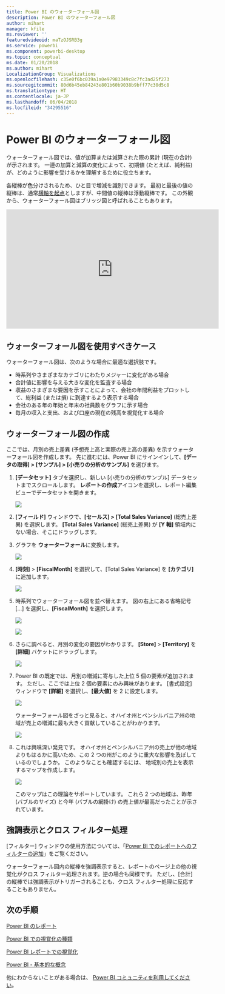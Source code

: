 ```yaml
---
title: Power BI のウォーターフォール図
description: Power BI のウォーターフォール図
author: mihart
manager: kfile
ms.reviewer: ''
featuredvideoid: maTzOJSRB3g
ms.service: powerbi
ms.component: powerbi-desktop
ms.topic: conceptual
ms.date: 01/20/2018
ms.author: mihart
LocalizationGroup: Visualizations
ms.openlocfilehash: c35e0f6bc039a1a0e97983349c8c7fc3ad25f273
ms.sourcegitcommit: 80d6b45eb84243e801b60b9038b9bff77c30d5c8
ms.translationtype: HT
ms.contentlocale: ja-JP
ms.lasthandoff: 06/04/2018
ms.locfileid: "34295516"
---
```

# <a name="waterfall-charts-in-power-bi"></a>Power BI のウォーターフォール図
ウォーターフォール図では、値が加算または減算された際の累計 (現在の合計) が示されます。 一連の加算と減算の変化によって、初期値 (たとえば、純利益) が、どのように影響を受けるかを理解するために役立ちます。

各縦棒が色分けされるため、ひと目で増減を識別できます。 最初と最後の値の縦棒は、通常[横軸を起点](https://support.office.com/article/Create-a-waterfall-chart-in-Office-2016-for-Windows-8de1ece4-ff21-4d37-acd7-546f5527f185#BKMK_Float "横軸を起点")としますが、中間値の縦棒は浮動縦棒です。 この外観から、ウォーターフォール図はブリッジ図と呼ばれることもあります。

<iframe width="560" height="315" src="https://www.youtube.com/embed/qKRZPBnaUXM" frameborder="0" allow="autoplay; encrypted-media" allowfullscreen></iframe>

## <a name="when-to-use-a-waterfall-chart"></a>ウォーターフォール図を使用すべきケース
ウォーターフォール図は、次のような場合に最適な選択肢です。

* 時系列やさまざまなカテゴリにわたりメジャーに変化がある場合
* 合計値に影響を与える大きな変化を監査する場合
* 収益のさまざまな要因を示すことによって、会社の年間利益をプロットして、総利益 (または損) に到達するよう表示する場合
* 会社のある年の年始と年末の社員数をグラフに示す場合
* 毎月の収入と支出、および口座の現在の残高を視覚化する場合 

## <a name="create-a-waterfall-chart"></a>ウォーターフォール図の作成
ここでは、月別の売上差異 (予想売上高と実際の売上高の差異) を示すウォーターフォール図を作成します。 先に進むには、Power BI にサインインして、**[データの取得] \> [サンプル] \> [小売りの分析のサンプル]** を選びます。 

1. **[データセット]** タブを選択し、新しい [小売りの分析のサンプル] データセットまでスクロールします。  **レポートの作成**アイコンを選択し、レポート編集ビューでデータセットを開きます。 
   
    ![](media/power-bi-visualization-waterfall-charts/power-bi-waterfall-report.png)
2. **[フィールド]** ウィンドウで、**[セールス] \> [Total Sales Variance]** (総売上差異) を選択します。 **[Total Sales Variance]** (総売上差異) が **[Y 軸]** 領域内にない場合、そこにドラッグします。
3. グラフを **ウォーターフォール**に変換します。 
   
    ![](media/power-bi-visualization-waterfall-charts/convertwaterfall.png)
4. **[時刻]** \> **[FiscalMonth]** を選択して、[Total Sales Variance] を **[カテゴリ]** に追加します。 
   
    ![](media/power-bi-visualization-waterfall-charts/power-bi-waterfall.png)
5. 時系列でウォーターフォール図を並べ替えます。 図の右上にある省略記号 [...] を選択し、**[FiscalMonth]** を選択します。
   
    ![](media/power-bi-visualization-waterfall-charts/power-bi-waterfall-sort.png)
   
    ![](media/power-bi-visualization-waterfall-charts/power-bi-waterfall-sorted.png)
6. さらに調べると、月別の変化の要因がわかります。 **[Store]** > **[Territory]** を **[詳細]** バケットにドラッグします。
   
    ![](media/power-bi-visualization-waterfall-charts/power-bi-waterfall-breakdown.png)
7. Power BI の既定では、月別の増減に寄与した上位 5 個の要素が追加されます。 ただし、ここでは上位 2 個の要素にのみ興味があります。  [書式設定] ウィンドウで **[詳細]** を選択し、**[最大値]** を 2 に設定します。
   
    ![](media/power-bi-visualization-waterfall-charts/power-bi-waterfall-breakdown-maximum.png)
   
    ウォーターフォール図をざっと見ると、オハイオ州とペンシルバニア州の地域が売上の増減に最も大きく貢献していることがわかります。 
   
    ![](media/power-bi-visualization-waterfall-charts/power-bi-waterfall-axis.png)
8. これは興味深い発見です。 オハイオ州とペンシルバニア州の売上が他の地域よりもはるかに高いため、この 2 つの州がこのように重大な影響を及ぼしているのでしょうか。  このようなことも確認するには、 地域別の売上を表示するマップを作成します。  
   
    ![](media/power-bi-visualization-waterfall-charts/power-bi-map.png)
   
    このマップはこの理論をサポートしています。  これら 2 つの地域は、昨年 (バブルのサイズ) と今年 (バブルの網掛け) の売上値が最高だったことが示されています。

## <a name="highlighting-and-cross-filtering"></a>強調表示とクロス フィルター処理
[フィルター] ウィンドウの使用方法については、「[Power BI でのレポートへのフィルターの追加](power-bi-report-add-filter.md)」をご覧ください。

ウォーターフォール図内の縦棒を強調表示すると、レポートのページ上の他の視覚化がクロス フィルター処理されます。逆の場合も同様です。 ただし、[合計] の縦棒では強調表示がトリガーされることも、クロス フィルター処理に反応することもありません。

## <a name="next-steps"></a>次の手順
[Power BI のレポート](service-reports.md)

[Power BI での視覚化の種類](power-bi-visualization-types-for-reports-and-q-and-a.md)

[Power BI レポートでの視覚化](power-bi-report-visualizations.md)

[Power BI - 基本的な概念](service-basic-concepts.md)

他にわからないことがある場合は、 [Power BI コミュニティを利用してください](http://community.powerbi.com/)。

